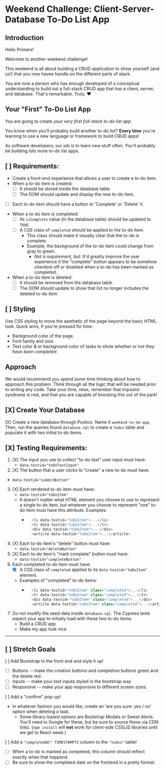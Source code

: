 # Weekend Challenge: Client-Server-Database To-Do List App

## Introduction

Hello Primers! 

Welcome to another weekend challenge!

This weekend is all about building a CRUD application to show yourself (and us!) that you now havee handle on the different parts of stack.

You are now a person who has enough developed of a conceptual understanding to build out a full-stack CRUD app that has a client, server, and database. That's remarkable. Truly. ❤️

## Your "First" To-Do List App

You are going to create *your very first full-stack to-do list app*.

You know when you'll probably build another to-do list? **Every time** you're learning to use a new language or framework to build CRUD apps!

As software developers, our job is to learn new stuff often. You'll probably be building lots more to-do list apps.

## [ ] Requirements:

* Create a front-end experience that allows a user to create a to-do item.
* When a to-do item is created:
    * [ ] It should be stored inside the database table.
    * [ ] The DOM should update and display the new to-do item.
* [ ] Each to-do item should have a button to 'Complete' or 'Delete' it.
* When a to-do item is completed:
    * [ ] Its `isComplete` value (in the database table) should be updated to `TRUE`.
    * [ ] A CSS class of `completed` should be applied to the to-do item.
        * This class should make it visually clear that the to-do is complete.
        * Example, the background of the to-do item could change from gray to green.
            * *Not a requirement, but*: It'd greatly improve the user experience if the "complete" button appears to be somehow checked-off or disabled when a to-do has been marked as completed..
* When a to-do item is deleted:
  * [ ] It should be removed from the database table.
  * [ ] The DOM should update to show that list no longer includes the deleted to-do item.

## [ ] Styling

Use CSS styling to move the aesthetic of the page beyond the basic HTML look. Quick wins, if you're pressed for time:
  - Background color of the page.
  - Font family and size.
  - Text color & or background color of tasks *to show whether or not they have been completed*.

## Approach

We would recommend you spend some time thinking about how to approach this problem. Think through all the logic that will be needed prior to writing any code. Take your time, relax, remember that impostor syndrome is real, and that you are capable of knocking this out of the park!

## [X] Create Your Database

[X] Create a new database through Postico. Name it `weekend-to-do-app`. Then, run the queries found `database.sql` to create a `todos` table and populate it with two initial to-do items.

## [X] Testing Requirements:

1. [X] The input you use to collect "to-do text" user input must have:
    * `data-testid="toDoTextInput"`
2. [X] The button that a user clicks to "create" a new to-do must have:
  * `data-testid="submitButton"`
3. [X] Each rendered to-do item must have:
    * `data-testid="toDoItem"`
    * It doesn't matter what HTML element you choose to use to represent a single to-do item, but whatever you choose to represent "one" to-do item must have this attribute. Examples:
      * ```js
          <li data-testid="toDoItem">...</li>
          <tr data-testid="toDoItem">...</tr>
          <div data-testid="toDoItem">...</div>
          <article data-testid="toDoItem">...</article>
        ```
4. [X] Each to-do item's "delete" button must have:
    * `data-testid="deleteButton"`
5. [X] Each to-do item's "mark complete" button must have:
    * `data-testid="completeButton"`
6. Each completed to-do item must have:
    * [X] A CSS class of `completed` applied to its `data-testid="toDoItem"` element.
    * Examples of "completed" to-do items:
      * ```js
          <li data-testid="toDoItem" class="completed">...</li>
          <tr data-testid="toDoItem" class="completed">...</tr>
          <div data-testid="toDoItem" class="completed">...</div>
          <article data-testid="toDoItem" class="completed">...</article>
        ```
7. Do not modify the seed data inside `database.sql`. The Cypress tests expect your app to initially load with these two to-do items:
    * Build a CRUD app
    * Make my app look nice

---

## [ ] Stretch Goals

[ ] Add Bootstrap to the front end and style it up!
-  [ ] Buttons -- make the creation buttons and completion buttons green and the delete red.
-  [ ] Inputs -- make your text inputs styled in the bootstrap way
-  [ ] Responsive -- make your app responsive to different screen sizes.

[ ] Add a "confirm" pop-up!
- In whatever fashion you would like, create an 'are you sure: yes / no' option when deleting a task.
    - Some library-based options are Bootstrap Modals or Sweet Alerts. You'll need to Google for these, but be sure to source these via CDN links. (`npm install` will **not** work for client-side CSS/JS libraries until we get to React week.)

[ ] Add a `"completedAt" TIMESTAMPTZ` column to the `"todos"` table!
- [ ] When a to-do is marked as completed, this column should reflect exactly when that happend.
- [ ] Be sure to show the completed date on the frontend in a pretty format.
